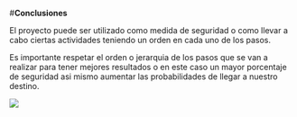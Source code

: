 #__Conclusiones__

El proyecto puede ser utilizado como medida de seguridad o como llevar a cabo ciertas actividades teniendo
un orden en cada uno de los pasos.

Es importante respetar el orden o jerarquia de los pasos que se van a realizar para tener mejores resultados o
en este caso un mayor porcentaje de seguridad asi mismo aumentar las probabilidades de llegar a nuestro destino.

![](http://i.picasion.com/pic83/1dcdf080909acb7f90dc07f53411ee8d.gif)
